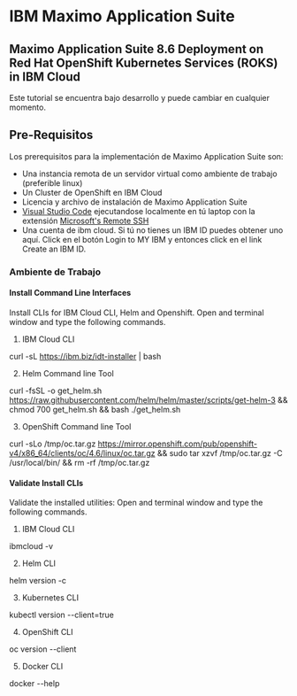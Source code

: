 # IBM Maximo Application Suite

## Maximo Application Suite 8.6 Deployment on Red Hat OpenShift Kubernetes Services (ROKS) in IBM Cloud

Este tutorial se encuentra bajo desarrollo y puede cambiar en cualquier momento.

## Pre-Requisitos

Los prerequisitos para la implementación de Maximo Application Suite son:

* Una instancia remota de un servidor virtual como ambiente de trabajo (preferible linux)
* Un Cluster de OpenShift en IBM Cloud
* Licencia y archivo de instalación de Maximo Application Suite
* [Visual Studio Code](https://code.visualstudio.com/docs/?dv=osx) ejecutandose localmente en tú laptop con la extensión [Microsoft's Remote SSH](https://marketplace.visualstudio.com/items?itemName=ms-vscode-remote.remote-ssh)
* Una cuenta de ibm cloud. Si tú no tienes un IBM ID puedes obtener uno aquí. Click en el botón Login to MY IBM y entonces click en el link Create an IBM ID.

### Ambiente de Trabajo

#### Install Command Line Interfaces

Install CLIs for IBM Cloud CLI, Helm and Openshift. Open and terminal window and type the following commands.

1. IBM Cloud CLI

curl -sL https://ibm.biz/idt-installer | bash

2. Helm Command line Tool

curl -fsSL -o get_helm.sh https://raw.githubusercontent.com/helm/helm/master/scripts/get-helm-3 && chmod 700 get_helm.sh && bash ./get_helm.sh

3. OpenShift Command line Tool

curl -sLo /tmp/oc.tar.gz https://mirror.openshift.com/pub/openshift-v4/x86_64/clients/oc/4.6/linux/oc.tar.gz && sudo tar xzvf /tmp/oc.tar.gz -C /usr/local/bin/ && rm -rf /tmp/oc.tar.gz

#### Validate Install CLIs

Validate the installed utilities: Open and terminal window and type the following commands.

1. IBM Cloud CLI

ibmcloud -v

2. Helm CLI

helm version -c

3. Kubernetes CLI

kubectl version --client=true

4. OpenShift CLI

oc version --client

5. Docker CLI

docker --help
